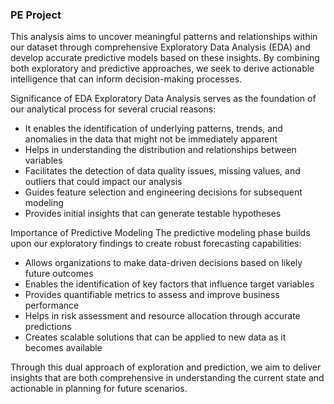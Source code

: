 ### PE Project

This analysis aims to uncover meaningful patterns and relationships within our dataset through comprehensive Exploratory Data Analysis (EDA) and develop accurate predictive models based on these insights. By combining both exploratory and predictive approaches, we seek to derive actionable intelligence that can inform decision-making processes.

Significance of EDA
Exploratory Data Analysis serves as the foundation of our analytical process for several crucial reasons:
- It enables the identification of underlying patterns, trends, and anomalies in the data that might not be immediately apparent
- Helps in understanding the distribution and relationships between variables
- Facilitates the detection of data quality issues, missing values, and outliers that could impact our analysis
- Guides feature selection and engineering decisions for subsequent modeling
- Provides initial insights that can generate testable hypotheses

Importance of Predictive Modeling
The predictive modeling phase builds upon our exploratory findings to create robust forecasting capabilities:
- Allows organizations to make data-driven decisions based on likely future outcomes
- Enables the identification of key factors that influence target variables
- Provides quantifiable metrics to assess and improve business performance
- Helps in risk assessment and resource allocation through accurate predictions
- Creates scalable solutions that can be applied to new data as it becomes available

Through this dual approach of exploration and prediction, we aim to deliver insights that are both comprehensive in understanding the current state and actionable in planning for future scenarios.
